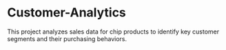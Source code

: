 # Customer-Analytics
This project analyzes sales data for chip products to identify key customer segments and their purchasing behaviors.
